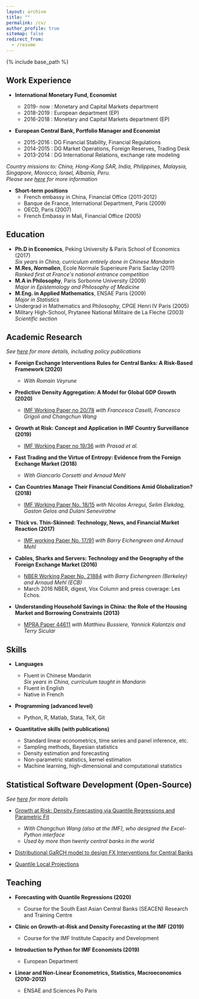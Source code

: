 ```yaml
---
layout: archive
title: ""
permalink: /cv/
author_profile: true
sitemap: false
redirect_from:
  - /resume
---
```


{% include base_path %}

## Work Experience

* **International Monetary Fund, Economist**
  * 2019- now : Monetary and Capital Markets department
  * 2018-2019 : European department (EP)
  * 2016-2018 : Monetary and Capital Markets department (EP)  
      

* **European Central Bank, Portfolio Manager and Economist**
  * 2015-2016 : DG Financial Stability, Financial Regulations 
  * 2014-2015 : DG Market Operations, Foreign Reserves, Trading Desk 
  * 2013-2014 : DG International Relations, exchange rate modeling  

*Country missions to: China, Hong-Kong SAR, India, Philippines, Malaysia,
Singapore, Morocco, Israel, Albania, Peru.*  
*Please see [here](https://romainlafarguette.github.io/country/) for more information*  

* **Short-term positions**
  * French embassy in China, Financial Office (2011-2012)
  * Banque de France, International Department, Paris (2009)
  * OECD, Paris (2007)
  * French Embassy in Mali, Financial Office (2005)

## Education

  * **Ph.D in Economics**, Peking University & Paris School of Economics (2017)  
    *Six years in China, curriculum entirely done in Chinese Mandarin*  
  * **M.Res, *Normalien***, Ecole Normale Superieure Paris Saclay (2011)  
    *Ranked first at France's national entrance competition*
  * **M.A in Philosophy**, Paris Sorbonne University (2009)  
    *Major in Epistemology and Philosophy of Medicine*
  * **M.Eng. in Applied Mathematics**, ENSAE Paris (2009)  
    *Major in Statistics*
  * Undergrad in Mathematics and Philosophy, CPGE Henri IV Paris (2005)  
  * Military High-School, Prytanee National Militaire de La Fleche (2003)  
   *Scientific section*

## Academic Research

*See [here](https://romainlafarguette.github.io/research/) for more details,
including policy publications*  

* **Foreign Exchange Interventions Rules for Central Banks: A Risk-Based Framework (2020)**
  * *With Romain Veyrune*

* **Predictive Density Aggregation: A Model for Global GDP Growth (2020)** 
  * [IMF Working Paper no 20/78](https://www.imf.org/en/Publications/WP/Issues/2020/05/29/Predictive-Density-Aggregation-A-Model-for-Global-GDP-Growth-49441) *with Francesca Caselli, Francesco Grigoli and Changchun Wang*
  
* **Growth at Risk: Concept and Application in IMF Country Surveillance (2019)**
  * [IMF Working Paper no
    19/36](https://www.imf.org/en/Publications/WP/Issues/2019/02/21/Growth-at-Risk-Concept-and-Application-in-IMF-Country-Surveillance-46567)
    *with Prasad et al.*
  
* **Fast Trading and the Virtue of Entropy: Evidence from the Foreign Exchange Market (2018)** 
  * *With Giancarlo Corsetti and Arnaud Mehl*

* **Can Countries Manage Their Financial Conditions Amid Globalization? (2018)**
  * [IMF Working Paper No. 18/15](https://www.imf.org/en/Publications/WP/Issues/2018/01/24/Can-Countries-Manage-Their-Financial-Conditions-Amid-Globalization-45581) *with Nicolas Arregui, Selim Elekdag, Gaston Gelos and Dulani Seneviratne*
      
* **Thick vs. Thin-Skinned:  Technology, News, and Financial Market Reaction (2017)** 
  *  [IMF working Paper
  No. 17/91](https://www.imf.org/en/Publications/WP/Issues/2017/04/07/Thick-vs-44810)
  *with Barry Eichengreen and Arnaud Mehl*

* **Cables, Sharks and Servers: Technology and the Geography of the Foreign
  Exchange Market (2016)** 
  * [NBER Working Paper No. 21884](https://www.nber.org/papers/w21884) *with Barry Eichengreen (Berkeley) and Arnaud Mehl (ECB)*
  * March 2016 NBER, digest, Vox Column and press coverage: Les Echos.

* **Understanding Household Savings in China: the Role of the Housing Market
 and Borrowing Constraints (2013)**
   * [MPRA Paper 44611](https://ideas.repec.org/p/pra/mprapa/44611.html) *with Matthieu Bussiere, Yannick Kalantzis and Terry Sicular* 
  

## Skills  
* **Languages**  
  * Fluent in Chinese Mandarin  
   *Six years in China, curriculum taught in Mandarin*  
  * Fluent in English  
  * Native in French  
  
* **Programming (advanced level)**  
  * Python, R, Matlab, Stata, TeX, Git

* **Quantitative skills (with publications)**
  * Standard linear econometrics, time series and panel inference, etc.  
  * Sampling methods, Bayesian statistics  
  * Density estimation and forecasting  
  * Non-parametric statistics, kernel estimation  
  * Machine learning, high-dimensional and computational statistics  

  
## Statistical Software Development (Open-Source)  

*See [here](https://romainlafarguette.github.io/software/) for more details*  

* [Growth at Risk: Density Forecasting via Quantile Regressions and Parametric
Fit](https://github.com/IMFGAR/GaR) 
  * *With Changchun Wang (also at the IMF), who designed the Excel-Python interface*
  * *Used by more than twenty central banks in the world*

* [Distributional GaRCH model to design FX Interventions for Central
Banks](https://github.com/romainlafarguette/varfxi) 

* [Quantile Local Projections](https://github.com/romainlafarguette/quantileproj)


## Teaching  

* **Forecasting with Quantile Regressions (2020)**
  * Course for the South East Asian Central Banks (SEACEN) Research and
  Training Centre  

* **Clinic on Growth-at-Risk and Density Forecasting at the IMF (2019)**
  * Course for the IMF Institute Capacity and Development  

* **Introduction to Python for IMF Economists (2019)**
  * European Department  

* **Linear and Non-Linear Econometrics, Statistics, Macroeconomics (2010-2012)**
  * ENSAE and Sciences Po Paris  


